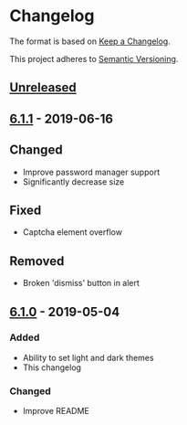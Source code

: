 # Changelog

The format is based on [Keep a Changelog](https://keepachangelog.com/en/1.0.0).

This project adheres to [Semantic Versioning](https://semver.org).

## [Unreleased]

## [6.1.1] - 2019-06-16

## Changed

- Improve password manager support
- Significantly decrease size

## Fixed

- Captcha element overflow

## Removed

- Broken 'dismiss' button in alert

## [6.1.0] - 2019-05-04

### Added

- Ability to set light and dark themes
- This changelog

### Changed

- Improve README

[unreleased]: https://github.com/Xyfir/accownt/compare/6.1.1...HEAD
[6.1.1]: https://github.com/Xyfir/accownt/releases/tag/6.1.0...6.1.0
[6.1.0]: https://github.com/Xyfir/accownt/releases/tag/6.1.0
